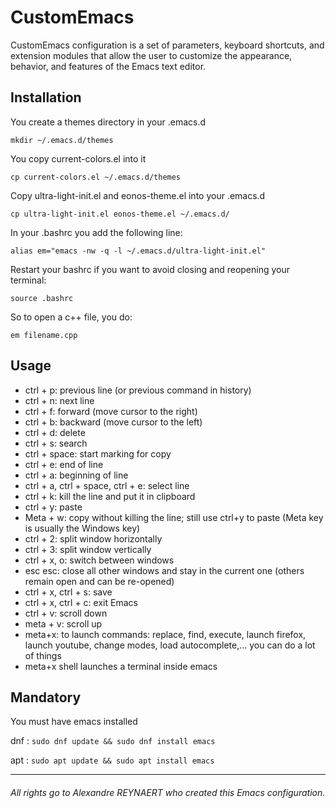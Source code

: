# CustomEmacs
CustomEmacs configuration is a set of parameters, keyboard shortcuts, and extension modules that allow the user to customize the appearance, behavior, and features of the Emacs text editor.

## Installation

You create a themes directory in your .emacs.d

```mkdir ~/.emacs.d/themes```

You copy current-colors.el into it

```cp current-colors.el ~/.emacs.d/themes```

Copy ultra-light-init.el and eonos-theme.el into your .emacs.d

```cp ultra-light-init.el eonos-theme.el ~/.emacs.d/```

In your .bashrc you add the following line:

```alias em="emacs -nw -q -l ~/.emacs.d/ultra-light-init.el"```

Restart your bashrc if you want to avoid closing and reopening your terminal:

```source .bashrc```

So to open a c++ file, you do:

```em filename.cpp```

## Usage
- ctrl + p: previous line (or previous command in history)
- ctrl + n: next line
- ctrl + f: forward (move cursor to the right)
- ctrl + b: backward (move cursor to the left)
- ctrl + d: delete
- ctrl + s: search
- ctrl + space: start marking for copy
- ctrl + e: end of line
- ctrl + a: beginning of line
- ctrl + a, ctrl + space, ctrl + e: select line
- ctrl + k: kill the line and put it in clipboard
- ctrl + y: paste
- Meta + w: copy without killing the line; still use ctrl+y to paste (Meta key is usually the Windows key)
- ctrl + 2: split window horizontally
- ctrl + 3: split window vertically
- ctrl + x, o: switch between windows
- esc esc: close all other windows and stay in the current one (others remain open and can be re-opened)
- ctrl + x, ctrl + s: save
- ctrl + x, ctrl + c: exit Emacs
- ctrl + v: scroll down
- meta + v: scroll up
- meta+x: to launch commands: replace, find, execute, launch firefox, launch youtube, change modes, load autocomplete,... you can do a lot of things
- meta+x shell launches a terminal inside emacs

## Mandatory

You must have emacs installed

dnf :
```sudo dnf update && sudo dnf install emacs```

apt :
```sudo apt update && sudo apt install emacs```

---

######  All rights go to Alexandre REYNAERT who created this Emacs configuration.
